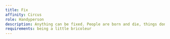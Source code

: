 ```yaml
---
title: Fix
affinity: Circus
role: Handyperson
description: Anything can be fixed. People are born and die, things don’t. You work with your hands, you know the truth. There is a special connection. “Ordinary people” didn’t understand you. They treat you as a fool, with all your ideas about life and dead. This is the reason why you join the circus. Sometimes you try to explain your believes to people, sometimes you realize how useless it is and prefer being just Fix, the handyperson.
requirements: being a little bricoleur
---
```

